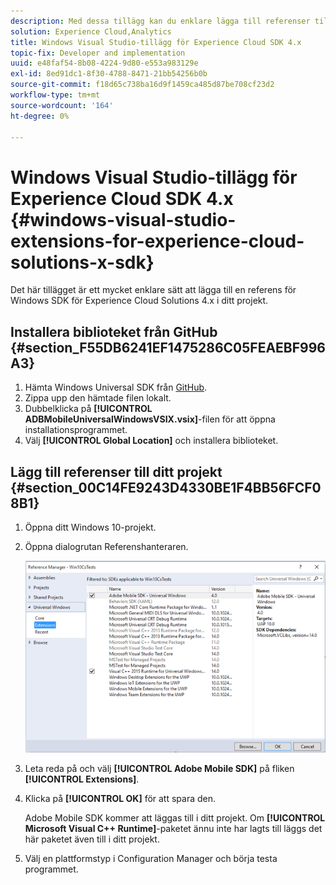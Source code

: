 ```yaml
---
description: Med dessa tillägg kan du enklare lägga till referenser till Windows SDK för Experience Cloud Solutions 4.x i ditt projekt.
solution: Experience Cloud,Analytics
title: Windows Visual Studio-tillägg för Experience Cloud SDK 4.x
topic-fix: Developer and implementation
uuid: e48faf54-8b08-4224-9d80-e553a983129e
exl-id: 8ed91dc1-8f30-4788-8471-21bb54256b0b
source-git-commit: f18d65c738ba16d9f1459ca485d87be708cf23d2
workflow-type: tm+mt
source-wordcount: '164'
ht-degree: 0%

---
```


# Windows Visual Studio-tillägg för Experience Cloud SDK 4.x {#windows-visual-studio-extensions-for-experience-cloud-solutions-x-sdk}

Det här tillägget är ett mycket enklare sätt att lägga till en referens för Windows SDK för Experience Cloud Solutions 4.x i ditt projekt.

## Installera biblioteket från GitHub {#section_F55DB6241EF1475286C05FEAEBF996A3}

1. Hämta Windows Universal SDK från [GitHub](https://github.com/Adobe-Marketing-Cloud/mobile-services/releases).
1. Zippa upp den hämtade filen lokalt.
1. Dubbelklicka på **[!UICONTROL ADBMobileUniversalWindowsVSIX.vsix]**-filen för att öppna installationsprogrammet.
1. Välj **[!UICONTROL Global Location]** och installera biblioteket.

## Lägg till referenser till ditt projekt {#section_00C14FE9243D4330BE1F4BB56FCF08B1}

1. Öppna ditt Windows 10-projekt.
1. Öppna dialogrutan Referenshanteraren.

   ![](assets/ref_manager.png)

1. Leta reda på och välj **[!UICONTROL Adobe Mobile SDK]** på fliken **[!UICONTROL Extensions]**.
1. Klicka på **[!UICONTROL OK]** för att spara den.

   Adobe Mobile SDK kommer att läggas till i ditt projekt. Om **[!UICONTROL Microsoft Visual C++ Runtime]**-paketet ännu inte har lagts till läggs det här paketet även till i ditt projekt.

1. Välj en plattformstyp i Configuration Manager och börja testa programmet.
